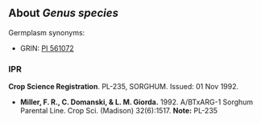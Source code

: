About *Genus species*
---------------------
Germplasm synonyms:
* GRIN: [PI 561072](https://npgsweb.ars-grin.gov/gringlobal/accessiondetail.aspx?id=1456044)

### IPR
**Crop Science Registration**. PL-235, SORGHUM. Issued: 01 Nov 1992.
* **Miller, F. R., C. Domanski, & L. M. Giorda.** 1992. A/BTxARG-1 Sorghum Parental Line. Crop Sci. (Madison) 32(6):1517. **Note:** PL-235
